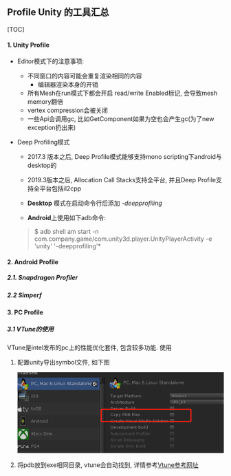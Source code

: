 ## Profile Unity 的工具汇总

[TOC]



#### 1. Unity Profile

 - Editor模式下的注意事项:

   	- 不同窗口的内容可能会重复渲染相同的内容
      	- 编辑器渲染本身的开销
   	- 所有Mesh在run模式下都会开启 read/write Enabled标记, 会导致mesh memory翻倍
   	- vertex compression会被关闭
   	- 一些Api会调用gc, 比如GetComponent如果为空也会产生gc(为了new exception扔出来)

   

- Deep Profiling模式

   - 2017.3 版本之后, Deep Profile模式能够支持mono scripting下android与desktop的

   - 2019.3版本之后, Allocation Call Stacks支持全平台, 并且Deep Profile支持全平台包括il2cpp

   - **Desktop** 模式在启动命令行后添加  *-deepprofiling*

   -  **Android**上使用如下adb命令:

     > $ adb shell am start -n com.company.game/com.unity3d.player.UnityPlayerActivity -e 'unity' '-deepprofiling'*





#### 2. Android Profile

##### 2.1. Snapdragon Profiler

##### 2.2 Simperf





#### 3. PC Profile

##### 3.1 VTune的使用

VTune是intel发布的pc上的性能优化套件, 包含较多功能. 使用

1. 配置unity导出symbol文件, 如下图

   ![img](image/unity_profile/%E4%BC%81%E4%B8%9A%E5%BE%AE%E4%BF%A1%E6%88%AA%E5%9B%BE_16007658984716.png)

2. 将pdb放到exe相同目录, vtune会自动找到, 详情参考[Vtune参考网址](https://software.intel.com/content/www/us/en/develop/documentation/advisor-user-guide/top/configuration/project-properties-dialog-box/binary-symbol-search-and-source-search-locations.html)





